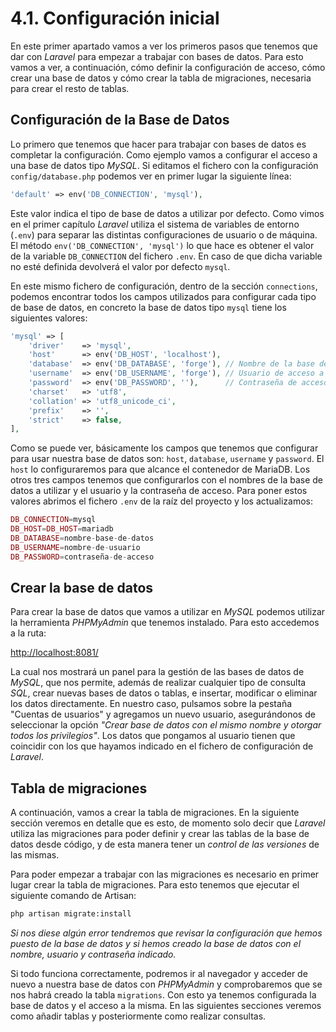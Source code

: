 # 4.1. Configuración inicial

En este primer apartado vamos a ver los primeros pasos que tenemos que dar con _Laravel_ para empezar a trabajar con bases de datos. Para esto vamos a ver, a continuación, cómo definir la configuración de acceso, cómo crear una base de datos y cómo crear la tabla de migraciones, necesaria para crear el resto de tablas.

## Configuración de la Base de Datos

Lo primero que tenemos que hacer para trabajar con bases de datos es completar la configuración. Como ejemplo vamos a configurar el acceso a una base de datos tipo _MySQL_. Si editamos el fichero con la configuración `config/database.php` podemos ver en primer lugar la siguiente línea:

```php
'default' => env('DB_CONNECTION', 'mysql'),
```

Este valor indica el tipo de base de datos a utilizar por defecto. Como vimos en el primer capítulo _Laravel_ utiliza el sistema de variables de entorno (`.env`) para separar las distintas configuraciones de usuario o de máquina. El método `env('DB_CONNECTION', 'mysql')` lo que hace es obtener el valor de la variable `DB_CONNECTION` del fichero `.env`. En caso de que dicha variable no esté definida devolverá el valor por defecto `mysql`.

En este mismo fichero de configuración, dentro de la sección `connections`, podemos encontrar todos los campos utilizados para configurar cada tipo de base de datos, en concreto la base de datos tipo `mysql` tiene los siguientes valores:

```php
'mysql' => [
    'driver'    => 'mysql',
    'host'      => env('DB_HOST', 'localhost'),
    'database'  => env('DB_DATABASE', 'forge'), // Nombre de la base de datos
    'username'  => env('DB_USERNAME', 'forge'), // Usuario de acceso a la bd
    'password'  => env('DB_PASSWORD', ''),      // Contraseña de acceso
    'charset'   => 'utf8',
    'collation' => 'utf8_unicode_ci',
    'prefix'    => '',
    'strict'    => false,
],
```

Como se puede ver, básicamente los campos que tenemos que configurar para usar nuestra base de datos son: `host`, `database`, `username` y `password`. El `host` lo configuraremos para que alcance el contenedor de MariaDB. Los otros tres campos tenemos que configurarlos con el nombres de la base de datos a utilizar y el usuario y la contraseña de acceso. Para poner estos valores abrimos el fichero `.env` de la raíz del proyecto y los actualizamos:

```php
DB_CONNECTION=mysql
DB_HOST=DB_HOST=mariadb
DB_DATABASE=nombre-base-de-datos
DB_USERNAME=nombre-de-usuario
DB_PASSWORD=contraseña-de-acceso
```

## Crear la base de datos

Para crear la base de datos que vamos a utilizar en _MySQL_ podemos utilizar la herramienta _PHPMyAdmin_ que tenemos instalado. Para esto accedemos a la ruta:

[http://localhost:8081/](http://localhost:8081/)

La cual nos mostrará un panel para la gestión de las bases de datos de _MySQL_, que nos permite, además de realizar cualquier tipo de consulta *SQL*, crear nuevas bases de datos o tablas, e insertar, modificar o eliminar los datos directamente. En nuestro caso, pulsamos sobre la pestaña "Cuentas de usuarios" y agregamos un nuevo usuario, asegurándonos de seleccionar la opción _"Crear base de datos con el mismo nombre y otorgar todos los privilegios"_. Los datos que pongamos al usuario tienen que coincidir con los que hayamos indicado en el fichero de configuración de _Laravel_.

## Tabla de migraciones

A continuación, vamos a crear la tabla de migraciones. En la siguiente sección veremos en detalle que es esto, de momento solo decir que _Laravel_ utiliza las migraciones para poder definir y crear las tablas de la base de datos desde código, y de esta manera tener un _control de las versiones_ de las mismas.

Para poder empezar a trabajar con las migraciones es necesario en primer lugar crear la tabla de migraciones. Para esto tenemos que ejecutar el siguiente comando de Artisan:

```bash
php artisan migrate:install
```

_Si nos diese algún error tendremos que revisar la configuración que hemos puesto de la base de datos y si hemos creado la base de datos con el nombre, usuario y contraseña indicado._

Si todo funciona correctamente, podremos ir al navegador y acceder de nuevo a nuestra base de datos con _PHPMyAdmin_ y comprobaremos que se nos habrá creado la tabla `migrations`. Con esto ya tenemos configurada la base de datos y el acceso a la misma. En las siguientes secciones veremos como añadir tablas y posteriormente como realizar consultas.
